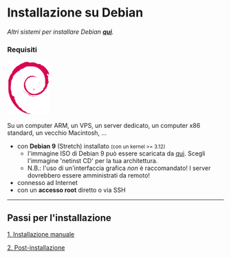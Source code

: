 # Installazione su Debian

*Altri sistemi per installare Debian **[qui](/install)**.*

### Requisiti

<img width=100 src="/images/debian-logo.png">

Su un computer ARM, un VPS, un server dedicato, un computer x86 standard, un vecchio Macintosh, ...

* con **Debian 9** (Stretch) installato <small>(con un kernel >= 3.12)</small>
   * l'immagine ISO di Debian 9 può essere scaricata da [qui](https://www.debian.org/releases/stretch/debian-installer/). Scegli l'immagine 'netinst CD' per la tua architettura.
   * N.B.: l'uso di un'interfaccia grafica *non* è raccomandato! I server dovrebbero essere amministrati da remoto! 
* connesso ad Internet
* con un **accesso root** diretto o via SSH

---

## Passi per l'installazione

<a class="btn btn-lg btn-default" href="/install_manually">1. Installazione manuale</a>

<a class="btn btn-lg btn-default" href="/postinstall">2. Post-installazione</a>